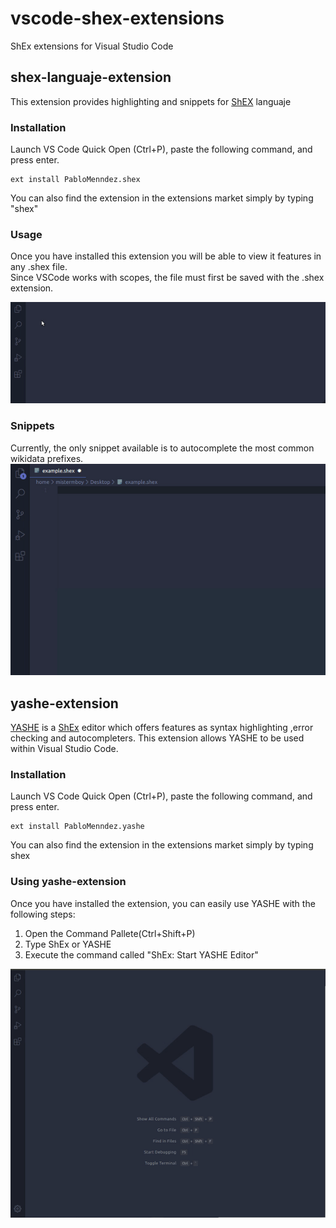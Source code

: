 # vscode-shex-extensions
ShEx extensions for Visual Studio Code

## shex-languaje-extension
This extension provides highlighting and snippets for [ShEX](http://shex.io/) languaje

### Installation
Launch VS Code Quick Open (Ctrl+P), paste the following command, and press enter.
```
ext install PabloMenndez.shex
```
You can also find the extension in the extensions market simply by typing "shex"

### Usage
Once you have installed this extension you will be able to view it features in any .shex file. <br>
Since VSCode works with scopes, the file must first be saved with the .shex extension.

![shex-usage](./shex-languaje-extension/public/shex-ext.gif)


### Snippets
Currently, the only snippet available is to autocomplete the most common wikidata prefixes.
![wikidata-snippet](./shex-languaje-extension/public/wikidata-snippet.gif)


## yashe-extension
[YASHE](http://www.weso.es/YASHE/) is a [ShEx](http://shex.io/) editor which offers features as syntax highlighting ,error checking and autocompleters. This extension allows YASHE to be used within Visual Studio Code.

### Installation
Launch VS Code Quick Open (Ctrl+P), paste the following command, and press enter.
```
ext install PabloMenndez.yashe
```
You can also find the extension in the extensions market simply by typing shex

### Using yashe-extension
Once you have installed the extension, you can easily use YASHE with the following steps:
1. Open the Command Pallete(Ctrl+Shift+P)
2. Type ShEx or YASHE 
3. Execute the command called "ShEx: Start YASHE Editor"

![yashe-ext](./yashe-extension/public/yasheExt.gif)
